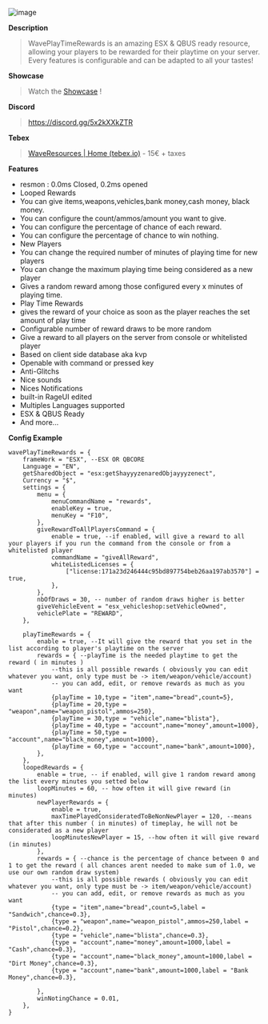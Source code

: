 ![image](https://user-images.githubusercontent.com/67419505/147890468-a956ed03-0fcd-4481-bf46-2b38ca731858.png)


**Description**
> WavePlayTimeRewards is an amazing ESX & QBUS ready resource, allowing your players to be rewarded for their playtime on your server.
> Every features is configurable and can be adapted to all your tastes! 

**Showcase**
> Watch the [Showcase](https://www.youtube.com/watch?v=FnnDBRIFGwI) !

**Discord**
> https://discord.gg/5x2kXXkZTR

**Tebex**
> [WaveResources | Home (tebex.io)](https://waveresources.tebex.io/) - 15€ + taxes

**Features**
* resmon : 0.0ms Closed, 0.2ms opened
* Looped Rewards
 * You can give items,weapons,vehicles,bank money,cash money, black money.
 * You can configure the count/ammos/amount you want to give.
 * You can configure the percentage of chance of each reward.
 * You can configure the percentage of chance to win nothing.
 * New Players
  * You can change the required number of minutes of playing time for new players
  * You can change the maximum playing time being considered as a new player
 * Gives a random reward among those configured every x minutes of playing time.
* Play Time Rewards
 * gives the reward of your choice as soon as the player reaches the set amount of play time
* Configurable number of reward draws to be more random
* Give a reward to all players on the server from console or whitelisted player
* Based on client side database aka kvp
* Openable with command or pressed key
* Anti-Glitchs
* Nice sounds
* Nices Notifications
* built-in RageUI edited
* Multiples Languages supported
* ESX & QBUS Ready
* And more...

**Config Example**
```
wavePlayTimeRewards = {
    frameWork = "ESX", --ESX OR QBCORE
    Language = "EN",
    getSharedObject = "esx:getShayyyzenaredObjayyyzenect",
    Currency = "$",
    settings = {
        menu = {
            menuCommandName = "rewards",
            enableKey = true,
            menuKey = "F10",
        },
        giveRewardToAllPlayersCommand = {
            enable = true, --if enabled, will give a reward to all your players if you run the command from the console or from a whitelisted player
            commandName = "giveAllReward",
            whiteListedLicenses = {
                ["license:171a23d246444c95bd897754beb26aa197ab3570"] = true,
            },
        },
        nbOfDraws = 30, -- number of random draws higher is better
        giveVehicleEvent = "esx_vehicleshop:setVehicleOwned",
        vehiclePlate = "REWARD",
    },

    playTimeRewards = {
        enable = true, --It will give the reward that you set in the list according to player's playtime on the server
        rewards = { --playTime is the needed playtime to get the reward ( in minutes )
            --this is all possible rewards ( obviously you can edit whatever you want, only type must be -> item/weapon/vehicle/account)
            -- you can add, edit, or remove rewards as much as you want
            {playTime = 10,type = "item",name="bread",count=5},
            {playTime = 20,type = "weapon",name="weapon_pistol",ammos=250},
            {playTime = 30,type = "vehicle",name="blista"},
            {playTime = 40,type = "account",name="money",amount=1000},
            {playTime = 50,type = "account",name="black_money",amount=1000},
            {playTime = 60,type = "account",name="bank",amount=1000},
        },
    },
    loopedRewards = {
        enable = true, -- if enabled, will give 1 random reward among the list every minutes you setted below
        loopMinutes = 60, -- how often it will give reward (in minutes)
        newPlayerRewards = {
            enable = true,
            maxTimePlayedConsideratedToBeNonNewPlayer = 120, --means that after this number ( in minutes) of timeplay, he will not be considerated as a new player
            loopMinutesNewPlayer = 15, --how often it will give reward (in minutes)
        },
        rewards = { --chance is the percentage of chance between 0 and 1 to get the reward ( all chances arent needed to make sum of 1.0, we use our own random draw system)
            --this is all possible rewards ( obviously you can edit whatever you want, only type must be -> item/weapon/vehicle/account)
            -- you can add, edit, or remove rewards as much as you want
            {type = "item",name="bread",count=5,label = "Sandwich",chance=0.3},
            {type = "weapon",name="weapon_pistol",ammos=250,label = "Pistol",chance=0.2},
            {type = "vehicle",name="blista",chance=0.3},
            {type = "account",name="money",amount=1000,label = "Cash",chance=0.3},
            {type = "account",name="black_money",amount=1000,label = "Dirt Money",chance=0.3},
            {type = "account",name="bank",amount=1000,label = "Bank Money",chance=0.3},
            
        },
        winNotingChance = 0.01,
    },
}
```
